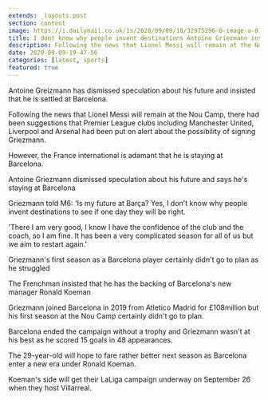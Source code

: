 ```yaml
---
extends: _layouts.post
section: content
image: https://i.dailymail.co.uk/1s/2020/09/09/18/32975296-0-image-a-81_1599673945767.jpg 
title: I dont know why people invent destinations Antoine Griezmann insists his future IS at Barcelona 
description: Following the news that Lionel Messi will remain at the Nou Camp, there had been suggestions that Premier League clubs had been put on alert about the possibility of signing Griezmann. 
date: 2020-09-09-19-47-56 
categories: [latest, sports] 
featured: true 
--- 
```

Antoine Greizmann has dismissed speculation about his future and insisted that he is settled at Barcelona.

Following the news that Lionel Messi will remain at the Nou Camp, there had been suggestions that Premier League clubs including Manchester United, Liverpool and Arsenal had been put on alert about the possibility of signing Griezmann.

However, the France international is adamant that he is staying at Barcelona. 

Antoine Griezmann dismissed speculation about his future and says he's staying at Barcelona

Griezmann told M6: 'Is my future at Barça? Yes, I don't know why people invent destinations to see if one day they will be right.

'There I am very good, I know I have the confidence of the club and the coach, so I am fine. It has been a very complicated season for all of us but we aim to restart again.' 

Griezmann's first season as a Barcelona player certainly didn't go to plan as he struggled

The Frenchman insisted that he has the backing of Barcelona's new manager Ronald Koeman

Griezmann joined Barcelona in 2019 from Atletico Madrid for £108million but his first season at the Nou Camp certainly didn't go to plan.

Barcelona ended the campaign without a trophy and Griezmann wasn't at his best as he scored 15 goals in 48 appearances.

The 29-year-old will hope to fare rather better next season as Barcelona enter a new era under Ronald Koeman.  

Koeman's side will get their LaLiga campaign underway on September 26 when they host Villarreal. 

